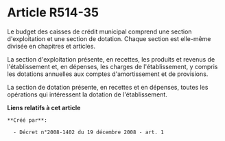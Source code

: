 # Article R514-35

Le budget des caisses de crédit municipal comprend une section d'exploitation et une section de dotation. Chaque section est
elle-même divisée en chapitres et articles. 

La section d'exploitation présente, en recettes, les produits et revenus de l'établissement et, en dépenses, les charges de
l'établissement, y compris les dotations annuelles aux comptes d'amortissement et de provisions. 

La section de dotation présente, en recettes et en dépenses, toutes les opérations qui intéressent la dotation de
l'établissement.

**Liens relatifs à cet article**

	**Créé par**:

	  - Décret n°2008-1402 du 19 décembre 2008 - art. 1
